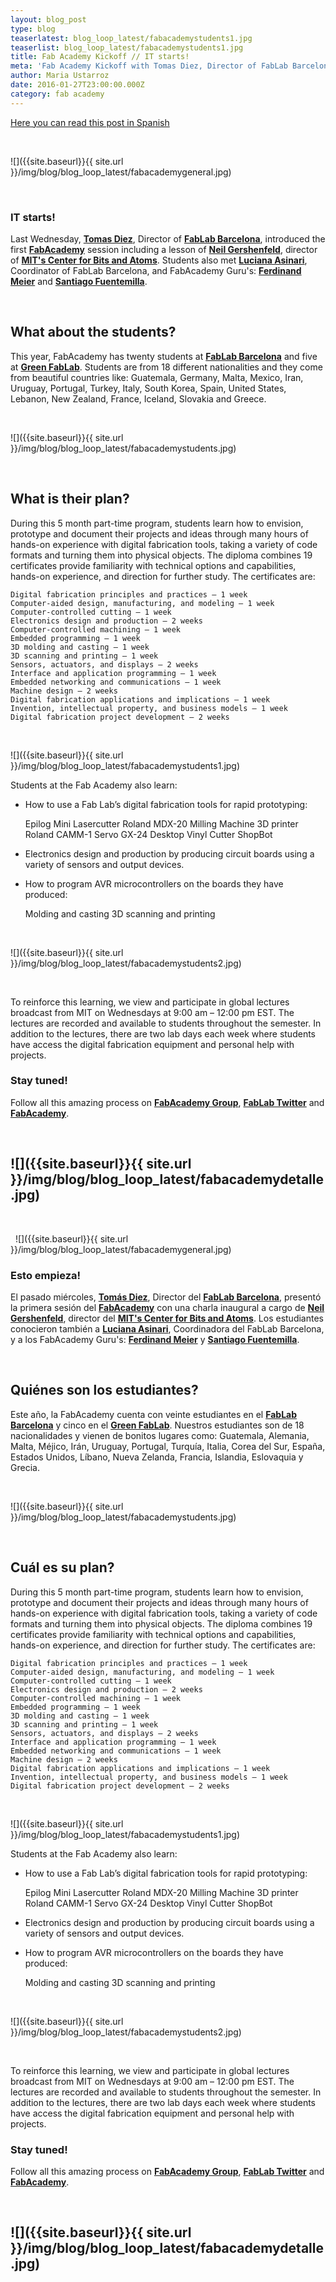 ```yaml
---
layout: blog_post
type: blog
teaserlatest: blog_loop_latest/fabacademystudents1.jpg
teaserlist: blog_loop_latest/fabacademystudents1.jpg
title: Fab Academy Kickoff // IT starts!
meta: 'Fab Academy Kickoff with Tomas Diez, Director of FabLab Barcelona, introducing the first lesson of Neil Gershenfeld, director of MIT's Center for Bits and Atoms.'
author: Maria Ustarroz
date: 2016-01-27T23:00:00.000Z
category: fab academy
---
```

<a href="#spanish"> Here you can read this post in Spanish </a>

&nbsp;

![]({{site.baseurl}}{{ site.url }}/img/blog/blog_loop_latest/fabacademygeneral.jpg)

&nbsp;

### IT starts!

Last Wednesday, **[Tomas Diez](http://iaac.net/iaac/people/tomas-diez/)**, Director of **[FabLab Barcelona](http://fablabbcn.org)**, introduced the first **[FabAcademy](http://fabacademy.org/)** session including a lesson of **[Neil Gershenfeld](http://ng.cba.mit.edu/)**, director of **[MIT's Center for Bits and Atoms](http://cba.mit.edu/)**. Students also met **[Luciana Asinari](http://iaac.net/iaac/people/luciana-asinari/)**, Coordinator of FabLab Barcelona, and FabAcademy Guru's: **[Ferdinand Meier](http://iaac.net/iaac/people/ferdinand-meier/)** and **[Santiago Fuentemilla](http://iaac.net/iaac/people/santi-fuentemilla/)**.


&nbsp;

## What about the students?

This year, FabAcademy has twenty students at **[FabLab Barcelona](http://fablabbcn.org/fab_academy.html)** and five at **[Green FabLab](http://greenfablab.org/)**. Students are from 18 different nationalities and they come from beautiful countries like:  Guatemala, Germany, Malta, Mexico, Iran, Uruguay, Portugal, Turkey, Italy, South Korea, Spain, United States, Lebanon, New Zealand, France, Iceland, Slovakia and Greece.

&nbsp;

![]({{site.baseurl}}{{ site.url }}/img/blog/blog_loop_latest/fabacademystudents.jpg)


&nbsp;

## What is their plan?

During this 5 month part-time program, students learn how to envision, prototype and document their projects and ideas through many hours of hands-on experience with digital fabrication tools, taking a variety of code formats and turning them into physical objects. 
The diploma combines 19 certificates provide familiarity with technical options and capabilities, hands-on experience, and direction for further study. The certificates are:

    Digital fabrication principles and practices – 1 week
    Computer-aided design, manufacturing, and modeling – 1 week
    Computer-controlled cutting – 1 week
    Electronics design and production – 2 weeks
    Computer-controlled machining – 1 week
    Embedded programming – 1 week
    3D molding and casting – 1 week
    3D scanning and printing – 1 week
    Sensors, actuators, and displays – 2 weeks
    Interface and application programming – 1 week
    Embedded networking and communications – 1 week
    Machine design – 2 weeks
    Digital fabrication applications and implications – 1 week
    Invention, intellectual property, and business models – 1 week
    Digital fabrication project development – 2 weeks

&nbsp;

![]({{site.baseurl}}{{ site.url }}/img/blog/blog_loop_latest/fabacademystudents1.jpg)
&nbsp;

Students at the Fab Academy also learn:

- How to use a Fab Lab’s digital fabrication tools for rapid prototyping:

    Epilog Mini Lasercutter
    Roland MDX-20 Milling Machine
    3D printer
    Roland CAMM-1 Servo GX-24 Desktop Vinyl Cutter
    ShopBot

- Electronics design and production by producing circuit boards using a variety of sensors and output devices.

- How to program AVR microcontrollers on the boards they have produced:

    Molding and casting
    3D scanning and printing

&nbsp;

![]({{site.baseurl}}{{ site.url }}/img/blog/blog_loop_latest/fabacademystudents2.jpg)

&nbsp;

To reinforce this learning, we view and participate in global lectures broadcast from MIT on Wednesdays at 9:00 am – 12:00 pm EST. The lectures are recorded and available to students throughout the semester. In addition to the lectures, there are two lab days each week where students have access the digital fabrication equipment and personal help with projects.

### Stay tuned!

Follow all this amazing process on **[FabAcademy Group](https://www.facebook.com/FabLab.BCN)**, **[FabLab Twitter](https://twitter.com/fablabbcn)** and **[FabAcademy](http://fabacademy.org/)**.

&nbsp;

![]({{site.baseurl}}{{ site.url }}/img/blog/blog_loop_latest/fabacademydetalle.jpg)
---

&nbsp;

&nbsp;
<a name="spanish">
![]({{site.baseurl}}{{ site.url }}/img/blog/blog_loop_latest/fabacademygeneral.jpg)
</a>
&nbsp;

### Esto empieza!

El pasado miércoles, **[Tomás Diez](http://iaac.net/iaac/people/tomas-diez/)**, Director del **[FabLab Barcelona](http://fablabbcn.org)**, presentó la primera sesión del **[FabAcademy](http://fabacademy.org/)** con una charla inaugural a cargo de **[Neil Gershenfeld](http://ng.cba.mit.edu/)**, director del **[MIT's Center for Bits and Atoms](http://cba.mit.edu/)**. Los estudiantes conocieron también a **[Luciana Asinari](http://iaac.net/iaac/people/luciana-asinari/)**, Coordinadora del FabLab Barcelona, y a los FabAcademy Guru's: **[Ferdinand Meier](http://iaac.net/iaac/people/ferdinand-meier/)** y **[Santiago Fuentemilla](http://iaac.net/iaac/people/santi-fuentemilla/)**.


&nbsp;

## Quiénes son los estudiantes?

Este año, la FabAcademy cuenta con veinte estudiantes en el **[FabLab Barcelona](http://fablabbcn.org/fab_academy.html)** y cinco en el **[Green FabLab](http://greenfablab.org/)**. Nuestros estudiantes son de 18 nacionalidades y vienen de bonitos lugares como: Guatemala, Alemania, Malta, Méjico, Irán, Uruguay, Portugal, Turquía, Italia, Corea del Sur, España, Estados Unidos, Líbano, Nueva Zelanda, Francia, Islandia, Eslovaquia y Grecia.

&nbsp;

![]({{site.baseurl}}{{ site.url }}/img/blog/blog_loop_latest/fabacademystudents.jpg)


&nbsp;

## Cuál es su plan?

During this 5 month part-time program, students learn how to envision, prototype and document their projects and ideas through many hours of hands-on experience with digital fabrication tools, taking a variety of code formats and turning them into physical objects. 
The diploma combines 19 certificates provide familiarity with technical options and capabilities, hands-on experience, and direction for further study. The certificates are:

    Digital fabrication principles and practices – 1 week
    Computer-aided design, manufacturing, and modeling – 1 week
    Computer-controlled cutting – 1 week
    Electronics design and production – 2 weeks
    Computer-controlled machining – 1 week
    Embedded programming – 1 week
    3D molding and casting – 1 week
    3D scanning and printing – 1 week
    Sensors, actuators, and displays – 2 weeks
    Interface and application programming – 1 week
    Embedded networking and communications – 1 week
    Machine design – 2 weeks
    Digital fabrication applications and implications – 1 week
    Invention, intellectual property, and business models – 1 week
    Digital fabrication project development – 2 weeks

&nbsp;

![]({{site.baseurl}}{{ site.url }}/img/blog/blog_loop_latest/fabacademystudents1.jpg)
&nbsp;

Students at the Fab Academy also learn:

- How to use a Fab Lab’s digital fabrication tools for rapid prototyping:

    Epilog Mini Lasercutter
    Roland MDX-20 Milling Machine
    3D printer
    Roland CAMM-1 Servo GX-24 Desktop Vinyl Cutter
    ShopBot

- Electronics design and production by producing circuit boards using a variety of sensors and output devices.

- How to program AVR microcontrollers on the boards they have produced:

    Molding and casting
    3D scanning and printing

&nbsp;

![]({{site.baseurl}}{{ site.url }}/img/blog/blog_loop_latest/fabacademystudents2.jpg)

&nbsp;

To reinforce this learning, we view and participate in global lectures broadcast from MIT on Wednesdays at 9:00 am – 12:00 pm EST. The lectures are recorded and available to students throughout the semester. In addition to the lectures, there are two lab days each week where students have access the digital fabrication equipment and personal help with projects.

### Stay tuned!

Follow all this amazing process on **[FabAcademy Group](https://www.facebook.com/FabLab.BCN)**, **[FabLab Twitter](https://twitter.com/fablabbcn)** and **[FabAcademy](http://fabacademy.org/)**.

&nbsp;

![]({{site.baseurl}}{{ site.url }}/img/blog/blog_loop_latest/fabacademydetalle.jpg)
---


